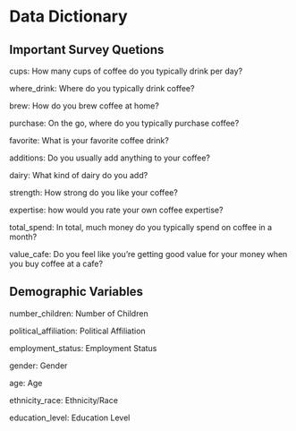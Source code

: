 # Data Dictionary


## Important Survey Quetions

cups: How many cups of coffee do you typically drink per day?

where_drink: Where do you typically drink coffee?

brew: How do you brew coffee at home?

purchase: On the go, where do you typically purchase coffee?

favorite: What is your favorite coffee drink?

additions: Do you usually add anything to your coffee?

dairy: What kind of dairy do you add?

strength: How strong do you like your coffee?

expertise: how would you rate your own coffee expertise?

total_spend: In total, much money do you typically spend on coffee in a
month?

value_cafe: Do you feel like you’re getting good value for your money
when you buy coffee at a cafe?

## Demographic Variables

number_children: Number of Children

political_affiliation: Political Affiliation

employment_status: Employment Status

gender: Gender

age: Age

ethnicity_race: Ethnicity/Race

education_level: Education Level
